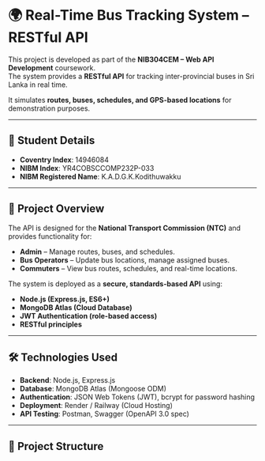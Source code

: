 # 🌍 Real-Time Bus Tracking System – RESTful API

This project is developed as part of the **NIB304CEM – Web API Development** coursework.  
The system provides a **RESTful API** for tracking inter-provincial buses in Sri Lanka in real time.  

It simulates **routes, buses, schedules, and GPS-based locations** for demonstration purposes.  

---

## 📌 Student Details
- **Coventry Index**: 14946084  
- **NIBM Index**: YR4COBSCCOMP232P-033  
- **NIBM Registered Name**: K.A.D.G.K.Kodithuwakku  

---

## 📖 Project Overview
The API is designed for the **National Transport Commission (NTC)** and provides functionality for:
- **Admin** – Manage routes, buses, and schedules.  
- **Bus Operators** – Update bus locations, manage assigned buses.  
- **Commuters** – View bus routes, schedules, and real-time locations.  

The system is deployed as a **secure, standards-based API** using:
- **Node.js (Express.js, ES6+)**  
- **MongoDB Atlas (Cloud Database)**  
- **JWT Authentication (role-based access)**  
- **RESTful principles**  

---

## 🛠️ Technologies Used
- **Backend**: Node.js, Express.js  
- **Database**: MongoDB Atlas (Mongoose ODM)  
- **Authentication**: JSON Web Tokens (JWT), bcrypt for password hashing  
- **Deployment**: Render / Railway (Cloud Hosting)  
- **API Testing**: Postman, Swagger (OpenAPI 3.0 spec)  

---

## 📂 Project Structure


